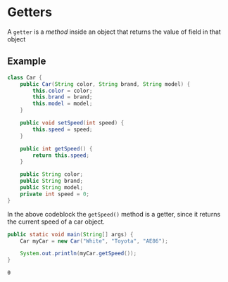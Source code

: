 # Getters
A `getter` is a *method* inside an object that returns the value of field in that object

## Example
```java
class Car {
    public Car(String color, String brand, String model) {
        this.color = color;
        this.brand = brand;
        this.model = model;
    }

    public void setSpeed(int speed) {
        this.speed = speed;
    }

    public int getSpeed() {
        return this.speed;
    }

    public String color; 
    public String brand;
    public String model;
    private int speed = 0;
}
```

In the above codeblock the `getSpeed()` method is a getter, since it returns the current speed of a car object.

```java
public static void main(String[] args) {
    Car myCar = new Car("White", "Toyota", "AE86");

    System.out.println(myCar.getSpeed());
}
```
`0`

